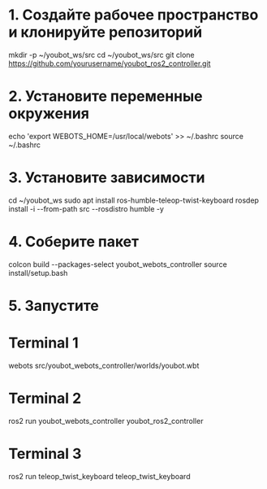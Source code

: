 # 1. Создайте рабочее пространство и клонируйте репозиторий
mkdir -p ~/youbot_ws/src
cd ~/youbot_ws/src
git clone https://github.com/yourusername/youbot_ros2_controller.git

# 2. Установите переменные окружения
echo 'export WEBOTS_HOME=/usr/local/webots' >> ~/.bashrc
source ~/.bashrc

# 3. Установите зависимости
cd ~/youbot_ws
sudo apt install ros-humble-teleop-twist-keyboard
rosdep install -i --from-path src --rosdistro humble -y

# 4. Соберите пакет
colcon build --packages-select youbot_webots_controller
source install/setup.bash

# 5. Запустите
# Terminal 1
webots src/youbot_webots_controller/worlds/youbot.wbt

# Terminal 2
ros2 run youbot_webots_controller youbot_ros2_controller

# Terminal 3 
ros2 run teleop_twist_keyboard teleop_twist_keyboard
